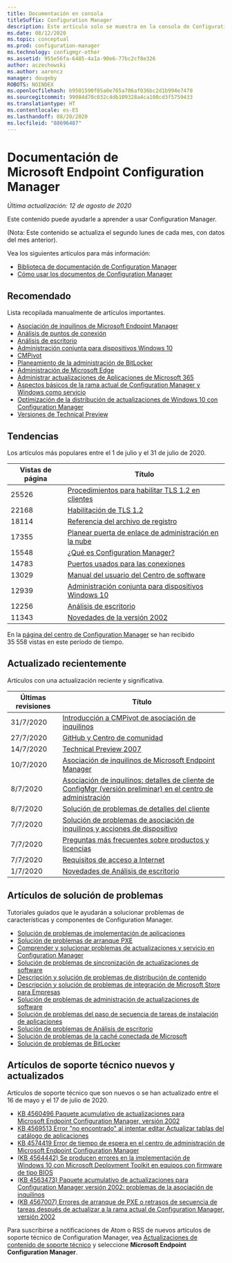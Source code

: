 ```yaml
---
title: Documentación en consola
titleSuffix: Configuration Manager
description: Este artículo solo se muestra en la consola de Configuration Manager.
ms.date: 08/12/2020
ms.topic: conceptual
ms.prod: configuration-manager
ms.technology: configmgr-other
ms.assetid: 955e56fa-6485-4a1a-90e6-77bc2cf8e326
author: aczechowski
ms.author: aaroncz
manager: dougeby
ROBOTS: NOINDEX
ms.openlocfilehash: b9501590f05a0e765a706af036bc2d1b994e7470
ms.sourcegitcommit: 99084d70c032c4db109328a4ca100cd3f5759433
ms.translationtype: HT
ms.contentlocale: es-ES
ms.lasthandoff: 08/20/2020
ms.locfileid: "88696487"
---
```

<!-- 
- Feature 1357546
- This page displays in-console, under the Community workspace, Documentation node. 
- Don't use any relative links; must be full https://docs.microsoft.com and language neutral
- Process: https://microsoft.sharepoint.com/teams/ConfigMgr/Documents/ContentPub/Data%20collection%20process%20for%20Feature%201357546%20In-console%20documentation.docx?web=1
-->

# <a name="microsoft-endpoint-configuration-manager-documentation"></a>Documentación de Microsoft Endpoint Configuration Manager

*Última actualización: 12 de agosto de 2020*

Este contenido puede ayudarle a aprender a usar Configuration Manager.

(Nota: Este contenido se actualiza el segundo lunes de cada mes, con datos del mes anterior).

Vea los siguientes artículos para más información:

- [Biblioteca de documentación de Configuration Manager](../../index.yml)  
- [Cómo usar los documentos de Configuration Manager](../understand/use-docs.md)

## <a name="recommended"></a>Recomendado

Lista recopilada manualmente de artículos importantes.

- [Asociación de inquilinos de Microsoft Endpoint Manager](../../tenant-attach/index.yml)
- [Análisis de puntos de conexión](../../../analytics/index.yml)
- [Análisis de escritorio](../../desktop-analytics/index.yml)
- [Administración conjunta para dispositivos Windows 10](../../comanage/index.yml)  
- [CMPivot](../servers/manage/cmpivot.md)  
- [Planeamiento de la administración de BitLocker](../../protect/plan-design/bitlocker-management.md)  
- [Administración de Microsoft Edge](../../apps/deploy-use/deploy-edge.md)  
- [Administrar actualizaciones de Aplicaciones de Microsoft 365](../../sum/deploy-use/manage-office-365-proplus-updates.md)  
- [Aspectos básicos de la rama actual de Configuration Manager y Windows como servicio](../understand/configuration-manager-and-windows-as-service.md)
- [Optimización de la distribución de actualizaciones de Windows 10 con Configuration Manager](../../sum/deploy-use/optimize-windows-10-update-delivery.md)
- [Versiones de Technical Preview](../get-started/technical-preview.md)

## <a name="trending"></a>Tendencias

Los artículos más populares entre el 1 de julio y el 31 de julio de 2020.

| Vistas de página | Título |
|------------|-------|
| 25526 | [Procedimientos para habilitar TLS 1.2 en clientes](../plan-design/security/enable-tls-1-2-client.md) |
| 22168 | [Habilitación de TLS 1.2](../plan-design/security/enable-tls-1-2.md) |
| 18114 | [Referencia del archivo de registro](../plan-design/hierarchy/log-files.md) |
| 17355 | [Planear puerta de enlace de administración en la nube](../clients/manage/cmg/plan-cloud-management-gateway.md) |
| 15548 | [¿Qué es Configuration Manager?](../understand/introduction.md) |
| 14783 | [Puertos usados para las conexiones](../plan-design/hierarchy/ports.md) |
| 13029 | [Manual del usuario del Centro de software](../understand/software-center.md) |
| 12939 | [Administración conjunta para dispositivos Windows 10](../../comanage/overview.md) |
| 12256 | [Análisis de escritorio](../../desktop-analytics/overview.md) |
| 11343 | [Novedades de la versión 2002](../plan-design/changes/whats-new-in-version-2002.md) |

En la [página del centro de Configuration Manager](../../index.yml) se han recibido 35 558 vistas en este período de tiempo.

## <a name="recently-updated"></a>Actualizado recientemente

Artículos con una actualización reciente y significativa.

| Últimas revisiones | Título |
|---------------|-------|
| 31/7/2020 | [Introducción a CMPivot de asociación de inquilinos](../../tenant-attach/cmpivot-overview-attached.md) |
| 27/7/2020 | [GitHub y Centro de comunidad](../servers/manage/community-hub.md) |
| 14/7/2020 | [Technical Preview 2007](../get-started/2020/technical-preview-2007.md) |
| 10/7/2020 | [Asociación de inquilinos de Microsoft Endpoint Manager](../../tenant-attach/device-sync-actions.md) |
| 8/7/2020 | [Asociación de inquilinos: detalles de cliente de ConfigMgr (versión preliminar) en el centro de administración](../../tenant-attach/client-details.md) |
| 8/7/2020 | [Solución de problemas de detalles del cliente](../../tenant-attach/troubleshoot-client-details.md) |
| 7/7/2020 | [Solución de problemas de asociación de inquilinos y acciones de dispositivo](../../tenant-attach/troubleshoot.md) |
| 7/7/2020 | [Preguntas más frecuentes sobre productos y licencias](../understand/product-and-licensing-faq.md) |
| 7/7/2020 | [Requisitos de acceso a Internet](../plan-design/network/internet-endpoints.md) |
| 1/7/2020 | [Novedades de Análisis de escritorio](../../desktop-analytics/whats-new.md) |

## <a name="troubleshooting-articles"></a>Artículos de solución de problemas

Tutoriales guiados que le ayudarán a solucionar problemas de características y componentes de Configuration Manager.

- [Solución de problemas de implementación de aplicaciones](../../apps/understand/app-deployment-technical-reference.md)
- [Solución de problemas de arranque PXE](https://support.microsoft.com/help/4468612)
- [Comprender y solucionar problemas de actualizaciones y servicio en Configuration Manager](https://support.microsoft.com/help/4490424)
- [Solución de problemas de sincronización de actualizaciones de software](https://support.microsoft.com/help/10059)
- [Descripción y solución de problemas de distribución de contenido](https://support.microsoft.com/help/4482728)
- [Descripción y solución de problemas de integración de Microsoft Store para Empresas](../../apps/deploy-use/troubleshoot-microsoft-store-for-business-integration.md)
- [Solución de problemas de administración de actualizaciones de software](https://support.microsoft.com/help/10680)
- [Solución de problemas del paso de secuencia de tareas de instalación de aplicaciones](https://support.microsoft.com/help/18408/)
- [Solución de problemas de Análisis de escritorio](../../desktop-analytics/troubleshooting.md)
- [Solución de problemas de la caché conectada de Microsoft](../servers/deploy/configure/troubleshoot-microsoft-connected-cache.md)
- [Solución de problemas de BitLocker](../../protect/tech-ref/bitlocker/troubleshoot.md)

## <a name="new-and-updated-support-articles"></a>Artículos de soporte técnico nuevos y actualizados

Artículos de soporte técnico que son nuevos o se han actualizado entre el 16 de mayo y el 17 de julio de 2020.

- [KB 4560496 Paquete acumulativo de actualizaciones para Microsoft Endpoint Configuration Manager, versión 2002](https://support.microsoft.com/help/4560496)
- [KB 4569513 Error "no encontrado" al intentar editar Actualizar tablas del catálogo de aplicaciones](https://support.microsoft.com/help/4569513)
- [KB 4574419 Error de tiempo de espera en el centro de administración de Microsoft Endpoint Configuration Manager](https://support.microsoft.com/help/4574416)
- [(KB 4564442) Se producen errores en la implementación de Windows 10 con Microsoft Deployment Toolkit en equipos con firmware de tipo BIOS](https://support.microsoft.com/help/4564442)
- [(KB 4563473) Paquete acumulativo de actualizaciones para Configuration Manager versión 2002: problemas de la asociación de inquilinos](https://support.microsoft.com/help/4563473)
- [(KB 4567007) Errores de arranque de PXE o retrasos de secuencia de tareas después de actualizar a la rama actual de Configuration Manager, versión 2002](https://support.microsoft.com/help/4567007)

Para suscribirse a notificaciones de Atom o RSS de nuevos artículos de soporte técnico de Configuration Manager, vea [Actualizaciones de contenido de soporte técnico](https://support.microsoft.com/help/4089498/) y seleccione **Microsoft Endpoint Configuration Manager**.